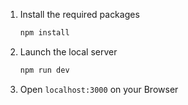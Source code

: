 1. Install the required packages

    ```bash
    npm install
    ```

2. Launch the local server

    ```bash
    npm run dev
    ```

3. Open `localhost:3000` on your Browser    
